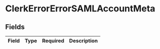 # ClerkErrorErrorSAMLAccountMeta


## Fields

| Field       | Type        | Required    | Description |
| ----------- | ----------- | ----------- | ----------- |